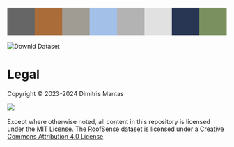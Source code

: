 ![](colors.png)

![Downld Dataset](https://app.roboflow.com/images/download-dataset-badge.svg)

# Legal

Copyright © 2023-2024 Dimitris Mantas

![](https://mirrors.creativecommons.org/presskit/buttons/88x31/svg/by.svg)

Except where otherwise noted, all content in this repository is licensed under
the <a rel="license" href="https://www.gnu.org/licenses/">MIT License</a>. The RoofSense dataset is licensed under
a [Creative Commons Attribution 4.0 License](https://creativecommons.org/licenses/by/4.0/deed.en).
